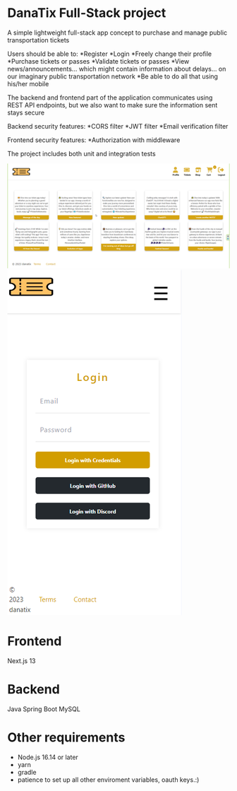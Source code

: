 # DanaTix Full-Stack project

A simple lightweight full-stack app concept to purchase and manage public transportation tickets

Users should be able to:
*Register
*Login
*Freely change their profile
*Purchase tickets or passes
*Validate tickets or passes
*View news/announcements... which might contain information about delays... on our imaginary public transportation network
*Be able to do all that using his/her mobile

The backend and frontend part of the application communicates using REST API endpoints, but we also want to make sure the information sent stays secure

Backend security features:
*CORS filter
*JWT filter
*Email verification filter

Frontend security features:
*Authorization with middleware

The project includes both unit and integration tests

![Alt text](frontpage-1.png)
![Alt text](mobilelogin-1.png)

# Frontend

Next.js 13

# Backend

Java Spring Boot
MySQL


# Other requirements

- Node.js 16.14 or later
- yarn
- gradle
- patience to set up all other enviroment variables, oauth keys.:)